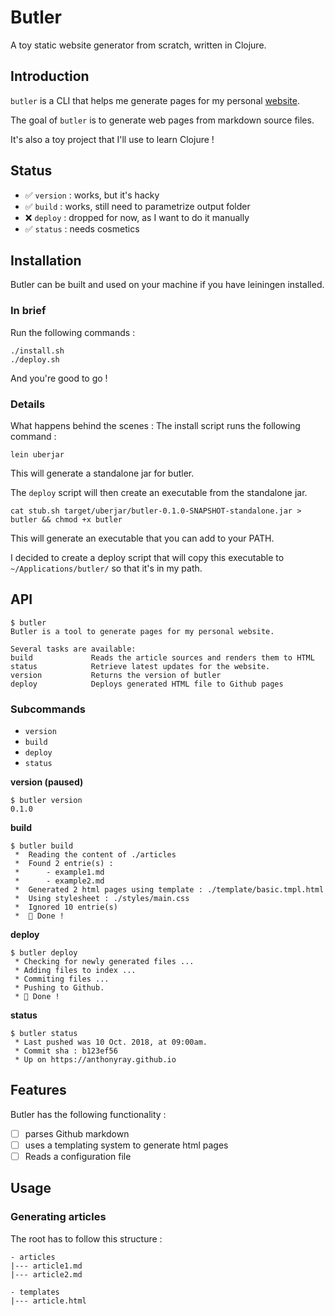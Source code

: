 # Butler
A toy static website generator from scratch, written in Clojure. 

## Introduction

`butler` is a CLI that helps me generate pages for my personal [website](https://anthonyray.github.io/). 

The goal of `butler` is to generate web pages from markdown source files.

It's also a toy project that I'll use to learn Clojure !

## Status

- ✅ `version` : works, but it's hacky  
- ✅ `build` : works, still need to parametrize output folder
- ❌ `deploy` : dropped for now, as I want to do it manually
- ✅ `status` : needs cosmetics

## Installation

Butler can be built and used on your machine if you have leiningen installed. 

### In brief 

Run the following commands :
```
./install.sh
./deploy.sh
```

And you're good to go ! 
### Details
What happens behind the scenes : 
The install script runs the following command : 
```
lein uberjar
```
This will generate a standalone jar for butler. 


The `deploy` script will then create an executable from the standalone jar. 
```
cat stub.sh target/uberjar/butler-0.1.0-SNAPSHOT-standalone.jar > butler && chmod +x butler
```
This will generate an executable that you can add to your PATH. 

I decided to create a deploy script that will copy this executable to `~/Applications/butler/` so that it's in my path. 


## API

    $ butler 
    Butler is a tool to generate pages for my personal website.
    
    Several tasks are available:
    build             Reads the article sources and renders them to HTML
    status            Retrieve latest updates for the website.
    version           Returns the version of butler
    deploy            Deploys generated HTML file to Github pages

### Subcommands

- `version`
- `build`
- `deploy`
- `status`

**version (paused)**

    $ butler version
    0.1.0

**build**

    $ butler build
     *  Reading the content of ./articles
     *  Found 2 entrie(s) : 
     *      - example1.md
     *      - example2.md
     *  Generated 2 html pages using template : ./template/basic.tmpl.html
     *  Using stylesheet : ./styles/main.css
     *  Ignored 10 entrie(s)
     *  🎩 Done !

**deploy**

    $ butler deploy
     * Checking for newly generated files ... 
     * Adding files to index ...
     * Commiting files ... 
     * Pushing to Github. 
     * 🎩 Done !

**status**

    $ butler status
     * Last pushed was 10 Oct. 2018, at 09:00am. 
     * Commit sha : b123ef56
     * Up on https://anthonyray.github.io   

## Features

Butler has the following functionality : 

- [ ]  parses Github markdown
- [ ]  uses a templating system to generate html pages
- [ ]  Reads a configuration file

## Usage
### Generating articles

The root has to follow this structure :
```
- articles
|--- article1.md
|--- article2.md

- templates
|--- article.html
```



